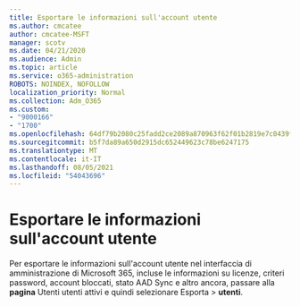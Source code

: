 ```yaml
---
title: Esportare le informazioni sull'account utente
ms.author: cmcatee
author: cmcatee-MSFT
manager: scotv
ms.date: 04/21/2020
ms.audience: Admin
ms.topic: article
ms.service: o365-administration
ROBOTS: NOINDEX, NOFOLLOW
localization_priority: Normal
ms.collection: Adm_O365
ms.custom:
- "9000166"
- "1700"
ms.openlocfilehash: 64df79b2080c25fadd2ce2089a870963f62f01b2819e7c0439fe6d378fa7d048
ms.sourcegitcommit: b5f7da89a650d2915dc652449623c78be6247175
ms.translationtype: MT
ms.contentlocale: it-IT
ms.lasthandoff: 08/05/2021
ms.locfileid: "54043696"
---
```

# <a name="export-user-account-information"></a>Esportare le informazioni sull'account utente

Per esportare le informazioni sull'account utente nel interfaccia di amministrazione di Microsoft 365, incluse le informazioni su licenze, criteri password, account bloccati, stato AAD Sync e altro ancora, passare alla **pagina** Utenti utenti attivi e quindi selezionare Esporta  >  [](https://go.microsoft.com/fwlink/p/?linkid=834822) **utenti**.
